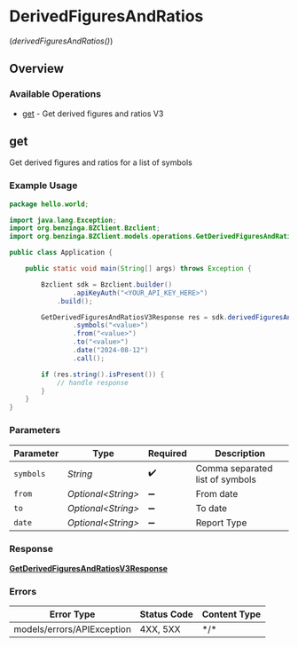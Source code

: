 # DerivedFiguresAndRatios
(*derivedFiguresAndRatios()*)

## Overview

### Available Operations

* [get](#get) - Get derived figures and ratios V3

## get

Get derived figures and ratios for a list of symbols

### Example Usage

```java
package hello.world;

import java.lang.Exception;
import org.benzinga.BZClient.Bzclient;
import org.benzinga.BZClient.models.operations.GetDerivedFiguresAndRatiosV3Response;

public class Application {

    public static void main(String[] args) throws Exception {

        Bzclient sdk = Bzclient.builder()
                .apiKeyAuth("<YOUR_API_KEY_HERE>")
            .build();

        GetDerivedFiguresAndRatiosV3Response res = sdk.derivedFiguresAndRatios().get()
                .symbols("<value>")
                .from("<value>")
                .to("<value>")
                .date("2024-08-12")
                .call();

        if (res.string().isPresent()) {
            // handle response
        }
    }
}
```

### Parameters

| Parameter                       | Type                            | Required                        | Description                     |
| ------------------------------- | ------------------------------- | ------------------------------- | ------------------------------- |
| `symbols`                       | *String*                        | :heavy_check_mark:              | Comma separated list of symbols |
| `from`                          | *Optional\<String>*             | :heavy_minus_sign:              | From date                       |
| `to`                            | *Optional\<String>*             | :heavy_minus_sign:              | To date                         |
| `date`                          | *Optional\<String>*             | :heavy_minus_sign:              | Report Type                     |

### Response

**[GetDerivedFiguresAndRatiosV3Response](../../models/operations/GetDerivedFiguresAndRatiosV3Response.md)**

### Errors

| Error Type                 | Status Code                | Content Type               |
| -------------------------- | -------------------------- | -------------------------- |
| models/errors/APIException | 4XX, 5XX                   | \*/\*                      |